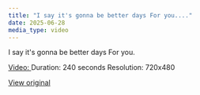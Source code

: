 ```yaml
---
title: "I say it's gonna be better days For you...."
date: 2025-06-28
media_type: video
---
```


I say it's gonna be better days For you.


[Video: ](video_files/video_8@28-06-2025_16-04-21.mp4)
Duration: 240 seconds
Resolution: 720x480


[View original](https://t.me/c/2696929880/364)
